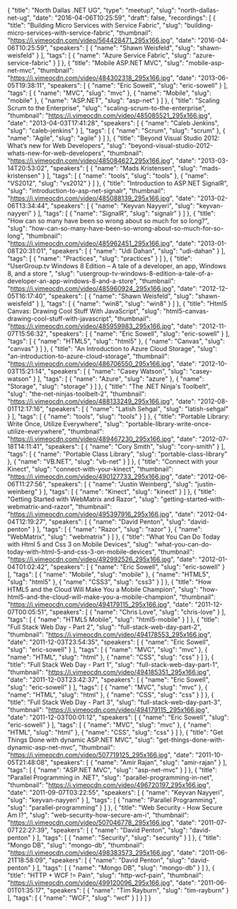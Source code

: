 {
  "title": "North Dallas .NET UG",
  "type": "meetup",
  "slug": "north-dallas-net-ug",
  "date": "2016-04-06T10:25:59",
  "draft": false,
  "recordings": [
    {
      "title": "Building Micro Services with Service Fabric",
      "slug": "building-micro-services-with-service-fabric",
      "thumbnail": "https://i.vimeocdn.com/video/564428471_295x166.jpg",
      "date": "2016-04-06T10:25:59",
      "speakers": [
        {
          "name": "Shawn Weisfeld",
          "slug": "shawn-weisfeld"
        }
      ],
      "tags": [
        {
          "name": "Azure Service Fabric",
          "slug": "azure-service-fabric"
        }
      ]
    },
    {
      "title": "Mobile ASP.NET MVC",
      "slug": "mobile-asp-net-mvc",
      "thumbnail": "https://i.vimeocdn.com/video/484302318_295x166.jpg",
      "date": "2013-06-05T19:38:11",
      "speakers": [
        {
          "name": "Eric Sowell",
          "slug": "eric-sowell"
        }
      ],
      "tags": [
        {
          "name": "MVC",
          "slug": "mvc"
        },
        {
          "name": "Mobile",
          "slug": "mobile"
        },
        {
          "name": "ASP.NET",
          "slug": "asp-net"
        }
      ]
    },
    {
      "title": "Scaling Scrum to the Enterprise",
      "slug": "scaling-scrum-to-the-enterprise",
      "thumbnail": "https://i.vimeocdn.com/video/485085521_295x166.jpg",
      "date": "2013-04-03T17:41:28",
      "speakers": [
        {
          "name": "Caleb Jenkins",
          "slug": "caleb-jenkins"
        }
      ],
      "tags": [
        {
          "name": "Scrum",
          "slug": "scrum"
        },
        {
          "name": "Agile",
          "slug": "agile"
        }
      ]
    },
    {
      "title": "Beyond Visual Studio 2012: What’s new for Web Developers",
      "slug": "beyond-visual-studio-2012-whats-new-for-web-developers",
      "thumbnail": "https://i.vimeocdn.com/video/485084627_295x166.jpg",
      "date": "2013-03-14T20:53:02",
      "speakers": [
        {
          "name": "Mads Kristensen",
          "slug": "mads-kristensen"
        }
      ],
      "tags": [
        {
          "name": "tools",
          "slug": "tools"
        },
        {
          "name": "VS2012",
          "slug": "vs2012"
        }
      ]
    },
    {
      "title": "Introduction to ASP.NET SignalR",
      "slug": "introduction-to-asp-net-signalr",
      "thumbnail": "https://i.vimeocdn.com/video/485088139_295x166.jpg",
      "date": "2013-02-06T13:34:44",
      "speakers": [
        {
          "name": "Keyvan Nayyeri",
          "slug": "keyvan-nayyeri"
        }
      ],
      "tags": [
        {
          "name": "SignalR",
          "slug": "signalr"
        }
      ]
    },
    {
      "title": "How can so many have been so wrong about so much for so long?",
      "slug": "how-can-so-many-have-been-so-wrong-about-so-much-for-so-long",
      "thumbnail": "https://i.vimeocdn.com/video/485962451_295x166.jpg",
      "date": "2013-01-08T20:31:01",
      "speakers": [
        {
          "name": "Udi Dahan",
          "slug": "udi-dahan"
        }
      ],
      "tags": [
        {
          "name": "Practices",
          "slug": "practices"
        }
      ]
    },
    {
      "title": "UserGroup.tv Windows 8 Edition – A tale of a developer, an app, Windows 8, and a store ",
      "slug": "usergroup-tv-windows-8-edition-a-tale-of-a-developer-an-app-windows-8-and-a-store",
      "thumbnail": "https://i.vimeocdn.com/video/485960924_295x166.jpg",
      "date": "2012-12-05T16:17:40",
      "speakers": [
        {
          "name": "Shawn Weisfeld",
          "slug": "shawn-weisfeld"
        }
      ],
      "tags": [
        {
          "name": "win8",
          "slug": "win8"
        }
      ]
    },
    {
      "title": "Html5 Canvas: Drawing Cool Stuff With JavaScript",
      "slug": "html5-canvas-drawing-cool-stuff-with-javascript",
      "thumbnail": "https://i.vimeocdn.com/video/485959983_295x166.jpg",
      "date": "2012-11-07T15:56:32",
      "speakers": [
        {
          "name": "Eric Sowell",
          "slug": "eric-sowell"
        }
      ],
      "tags": [
        {
          "name": "HTML5",
          "slug": "html5"
        },
        {
          "name": "Canvas",
          "slug": "canvas"
        }
      ]
    },
    {
      "title": "An Introduction to Azure Cloud Storage",
      "slug": "an-introduction-to-azure-cloud-storage",
      "thumbnail": "https://i.vimeocdn.com/video/486706550_295x166.jpg",
      "date": "2012-10-03T15:21:14",
      "speakers": [
        {
          "name": "Casey Watson",
          "slug": "casey-watson"
        }
      ],
      "tags": [
        {
          "name": "Azure",
          "slug": "azure"
        },
        {
          "name": "Storage",
          "slug": "storage"
        }
      ]
    },
    {
      "title": "The .NET Ninja's Toolbelt",
      "slug": "the-net-ninjas-toolbelt-2",
      "thumbnail": "https://i.vimeocdn.com/video/488133249_295x166.jpg",
      "date": "2012-08-01T12:17:16",
      "speakers": [
        {
          "name": "Latish Sehgal",
          "slug": "latish-sehgal"
        }
      ],
      "tags": [
        {
          "name": "tools",
          "slug": "tools"
        }
      ]
    },
    {
      "title": "Portable Library: Write Once, Utilize Everywhere",
      "slug": "portable-library-write-once-utilize-everywhere",
      "thumbnail": "https://i.vimeocdn.com/video/489467230_295x166.jpg",
      "date": "2012-07-18T14:11:41",
      "speakers": [
        {
          "name": "Cory Smith",
          "slug": "cory-smith"
        }
      ],
      "tags": [
        {
          "name": "Portable Class Library",
          "slug": "portable-class-library"
        },
        {
          "name": "VB.NET",
          "slug": "vb-net"
        }
      ]
    },
    {
      "title": "Connect with your Kinect",
      "slug": "connect-with-your-kinect",
      "thumbnail": "https://i.vimeocdn.com/video/490127733_295x166.jpg",
      "date": "2012-06-06T11:27:56",
      "speakers": [
        {
          "name": "Justin Weinberg",
          "slug": "justin-weinberg"
        }
      ],
      "tags": [
        {
          "name": "Kinect",
          "slug": "kinect"
        }
      ]
    },
    {
      "title": "Getting Started with WebMatrix and Razor",
      "slug": "getting-started-with-webmatrix-and-razor",
      "thumbnail": "https://i.vimeocdn.com/video/495397916_295x166.jpg",
      "date": "2012-04-04T12:19:27",
      "speakers": [
        {
          "name": "David Penton",
          "slug": "david-penton"
        }
      ],
      "tags": [
        {
          "name": "Razor",
          "slug": "razor"
        },
        {
          "name": "WebMatrix",
          "slug": "webmatrix"
        }
      ]
    },
    {
      "title": "What You Can Do Today with Html 5 and Css 3 on Mobile Devices",
      "slug": "what-you-can-do-today-with-html-5-and-css-3-on-mobile-devices",
      "thumbnail": "https://i.vimeocdn.com/video/492992526_295x166.jpg",
      "date": "2012-01-04T01:02:42",
      "speakers": [
        {
          "name": "Eric Sowell",
          "slug": "eric-sowell"
        }
      ],
      "tags": [
        {
          "name": "Mobile",
          "slug": "mobile"
        },
        {
          "name": "HTML5",
          "slug": "html5"
        },
        {
          "name": "CSS3",
          "slug": "css3"
        }
      ]
    },
    {
      "title": "How HTML5 and the Cloud Will Make You a Mobile Champion",
      "slug": "how-html5-and-the-cloud-will-make-you-a-mobile-champion",
      "thumbnail": "https://i.vimeocdn.com/video/494179115_295x166.jpg",
      "date": "2011-12-07T00:05:51",
      "speakers": [
        {
          "name": "Chris Love",
          "slug": "chris-love"
        }
      ],
      "tags": [
        {
          "name": "HTML5 Mobile",
          "slug": "html5-mobile"
        }
      ]
    },
    {
      "title": "Full Stack Web Day - Part 2",
      "slug": "full-stack-web-day-part-2",
      "thumbnail": "https://i.vimeocdn.com/video/494178553_295x166.jpg",
      "date": "2011-12-03T23:54:35",
      "speakers": [
        {
          "name": "Eric Sowell",
          "slug": "eric-sowell"
        }
      ],
      "tags": [
        {
          "name": "MVC",
          "slug": "mvc"
        },
        {
          "name": "HTML",
          "slug": "html"
        },
        {
          "name": "CSS",
          "slug": "css"
        }
      ]
    },
    {
      "title": "Full Stack Web Day - Part 1",
      "slug": "full-stack-web-day-part-1",
      "thumbnail": "https://i.vimeocdn.com/video/494185351_295x166.jpg",
      "date": "2011-12-03T23:42:37",
      "speakers": [
        {
          "name": "Eric Sowell",
          "slug": "eric-sowell"
        }
      ],
      "tags": [
        {
          "name": "MVC",
          "slug": "mvc"
        },
        {
          "name": "HTML",
          "slug": "html"
        },
        {
          "name": "CSS",
          "slug": "css"
        }
      ]
    },
    {
      "title": "Full Stack Web Day - Part 3",
      "slug": "full-stack-web-day-part-3",
      "thumbnail": "https://i.vimeocdn.com/video/494179115_295x166.jpg",
      "date": "2011-12-03T00:01:12",
      "speakers": [
        {
          "name": "Eric Sowell",
          "slug": "eric-sowell"
        }
      ],
      "tags": [
        {
          "name": "MVC",
          "slug": "mvc"
        },
        {
          "name": "HTML",
          "slug": "html"
        },
        {
          "name": "CSS",
          "slug": "css"
        }
      ]
    },
    {
      "title": "Get Things Done with dynamic ASP.NET MVC",
      "slug": "get-things-done-with-dynamic-asp-net-mvc",
      "thumbnail": "https://i.vimeocdn.com/video/507719125_295x166.jpg",
      "date": "2011-10-05T21:48:08",
      "speakers": [
        {
          "name": "Amir Rajan",
          "slug": "amir-rajan"
        }
      ],
      "tags": [
        {
          "name": "ASP.NET MVC",
          "slug": "asp-net-mvc"
        }
      ]
    },
    {
      "title": "Parallel Programming in .NET",
      "slug": "parallel-programming-in-net",
      "thumbnail": "https://i.vimeocdn.com/video/496720197_295x166.jpg",
      "date": "2011-09-07T03:22:55",
      "speakers": [
        {
          "name": "Keyvan Nayyeri",
          "slug": "keyvan-nayyeri"
        }
      ],
      "tags": [
        {
          "name": "Parallel Programming",
          "slug": "parallel-programming"
        }
      ]
    },
    {
      "title": "Web Security - How Secure Am I?",
      "slug": "web-security-how-secure-am-i",
      "thumbnail": "https://i.vimeocdn.com/video/507046778_295x166.jpg",
      "date": "2011-07-07T22:27:39",
      "speakers": [
        {
          "name": "David Penton",
          "slug": "david-penton"
        }
      ],
      "tags": [
        {
          "name": "Security",
          "slug": "security"
        }
      ]
    },
    {
      "title": "Mongo DB",
      "slug": "mongo-db",
      "thumbnail": "https://i.vimeocdn.com/video/498383573_295x166.jpg",
      "date": "2011-06-21T18:58:09",
      "speakers": [
        {
          "name": "David Penton",
          "slug": "david-penton"
        }
      ],
      "tags": [
        {
          "name": "Mongo DB",
          "slug": "mongo-db"
        }
      ]
    },
    {
      "title": "HTTP + WCF != Pain",
      "slug": "http-wcf-pain",
      "thumbnail": "https://i.vimeocdn.com/video/499120096_295x166.jpg",
      "date": "2011-06-01T01:35:17",
      "speakers": [
        {
          "name": "Tim Rayburn",
          "slug": "tim-rayburn"
        }
      ],
      "tags": [
        {
          "name": "WCF",
          "slug": "wcf"
        }
      ]
    }
  ]
}